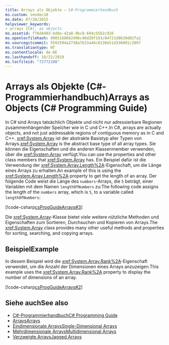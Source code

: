 ```yaml
---
title: Arrays als Objekte – C#-Programmierhandbuch
ms.custom: seodec18
ms.date: 07/20/2015
helpviewer_keywords:
- arrays [C#], as objects
ms.assetid: f76d4403-bd0a-42a0-9bc8-694c55b2c926
ms.openlocfilehash: 9905168662496c46d20f191c04f21d8630d02fa2
ms.sourcegitcommit: 559259da2738a7b33a46c0130e51d336091c2097
ms.translationtype: HT
ms.contentlocale: de-DE
ms.lasthandoff: 10/22/2019
ms.locfileid: "72772108"
---
```

# <a name="arrays-as-objects-c-programming-guide"></a><span data-ttu-id="3c0a6-102">Arrays als Objekte (C#-Programmierhandbuch)</span><span class="sxs-lookup"><span data-stu-id="3c0a6-102">Arrays as Objects (C# Programming Guide)</span></span>

<span data-ttu-id="3c0a6-103">In C# sind Arrays tatsächlich Objekte und nicht nur adressierbare Regionen zusammenhängender Speicher wie in C und C++.</span><span class="sxs-lookup"><span data-stu-id="3c0a6-103">In C#, arrays are actually objects, and not just addressable regions of contiguous memory as in C and C++.</span></span> <span data-ttu-id="3c0a6-104"><xref:System.Array> ist der abstrakte Basistyp aller Typen von Arrays.</span><span class="sxs-lookup"><span data-stu-id="3c0a6-104"><xref:System.Array> is the abstract base type of all array types.</span></span> <span data-ttu-id="3c0a6-105">Sie können die Eigenschaften und die anderen Klassenmember verwenden, über die <xref:System.Array> verfügt.</span><span class="sxs-lookup"><span data-stu-id="3c0a6-105">You can use the properties and other class members that <xref:System.Array> has.</span></span> <span data-ttu-id="3c0a6-106">Ein Beispiel dafür ist die Verwendung der <xref:System.Array.Length%2A>-Eigenschaft, um die Länge eines Arrays zu erhalten.</span><span class="sxs-lookup"><span data-stu-id="3c0a6-106">An example of this is using the <xref:System.Array.Length%2A> property to get the length of an array.</span></span> <span data-ttu-id="3c0a6-107">Der folgende Code weist die Länge des `numbers`-Arrays, die `5` beträgt, einer Variablen mit dem Namen `lengthOfNumbers` zu:</span><span class="sxs-lookup"><span data-stu-id="3c0a6-107">The following code assigns the length of the `numbers` array, which is `5`, to a variable called `lengthOfNumbers`:</span></span>

[!code-csharp[csProgGuideArrays#3](~/samples/snippets/csharp/VS_Snippets_VBCSharp/csProgGuideArrays/CS/Arrays.cs#3)]

<span data-ttu-id="3c0a6-108">Die <xref:System.Array>-Klasse bietet viele weitere nützliche Methoden und Eigenschaften zum Sortieren, Durchsuchen und Kopieren von Arrays.</span><span class="sxs-lookup"><span data-stu-id="3c0a6-108">The <xref:System.Array> class provides many other useful methods and properties for sorting, searching, and copying arrays.</span></span>

## <a name="example"></a><span data-ttu-id="3c0a6-109">Beispiel</span><span class="sxs-lookup"><span data-stu-id="3c0a6-109">Example</span></span>

<span data-ttu-id="3c0a6-110">In diesem Beispiel wird die <xref:System.Array.Rank%2A>-Eigenschaft verwendet, um die Anzahl der Dimensionen eines Arrays anzuzeigen.</span><span class="sxs-lookup"><span data-stu-id="3c0a6-110">This example uses the <xref:System.Array.Rank%2A> property to display the number of dimensions of an array.</span></span>

[!code-csharp[csProgGuideArrays#2](~/samples/snippets/csharp/VS_Snippets_VBCSharp/csProgGuideArrays/CS/Arrays.cs#2)]

## <a name="see-also"></a><span data-ttu-id="3c0a6-111">Siehe auch</span><span class="sxs-lookup"><span data-stu-id="3c0a6-111">See also</span></span>

- [<span data-ttu-id="3c0a6-112">C#-Programmierhandbuch</span><span class="sxs-lookup"><span data-stu-id="3c0a6-112">C# Programming Guide</span></span>](../index.md)
- [<span data-ttu-id="3c0a6-113">Arrays</span><span class="sxs-lookup"><span data-stu-id="3c0a6-113">Arrays</span></span>](./index.md)
- [<span data-ttu-id="3c0a6-114">Eindimensionale Arrays</span><span class="sxs-lookup"><span data-stu-id="3c0a6-114">Single-Dimensional Arrays</span></span>](./single-dimensional-arrays.md)
- [<span data-ttu-id="3c0a6-115">Mehrdimensionale Arrays</span><span class="sxs-lookup"><span data-stu-id="3c0a6-115">Multidimensional Arrays</span></span>](./multidimensional-arrays.md)
- [<span data-ttu-id="3c0a6-116">Verzweigte Arrays</span><span class="sxs-lookup"><span data-stu-id="3c0a6-116">Jagged Arrays</span></span>](./jagged-arrays.md)
